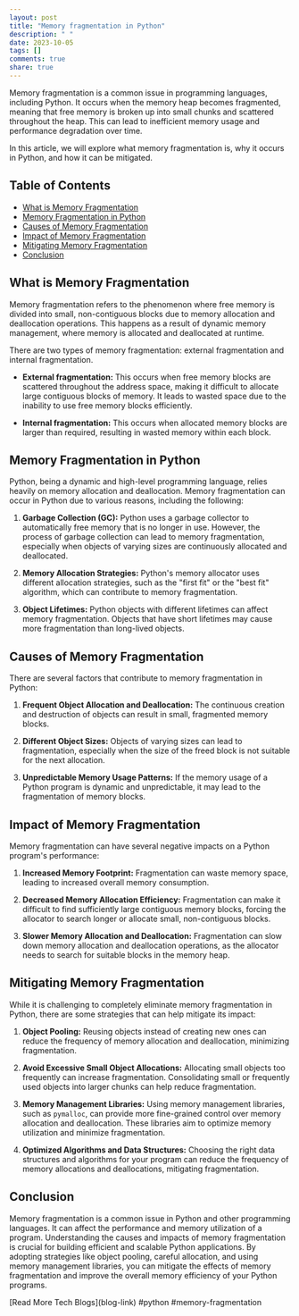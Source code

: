 ```yaml
---
layout: post
title: "Memory fragmentation in Python"
description: " "
date: 2023-10-05
tags: []
comments: true
share: true
---
```


Memory fragmentation is a common issue in programming languages, including Python. It occurs when the memory heap becomes fragmented, meaning that free memory is broken up into small chunks and scattered throughout the heap. This can lead to inefficient memory usage and performance degradation over time.

In this article, we will explore what memory fragmentation is, why it occurs in Python, and how it can be mitigated.

## Table of Contents
- [What is Memory Fragmentation](#what-is-memory-fragmentation)
- [Memory Fragmentation in Python](#memory-fragmentation-in-python)
- [Causes of Memory Fragmentation](#causes-of-memory-fragmentation)
- [Impact of Memory Fragmentation](#impact-of-memory-fragmentation)
- [Mitigating Memory Fragmentation](#mitigating-memory-fragmentation)
- [Conclusion](#conclusion)

## What is Memory Fragmentation

Memory fragmentation refers to the phenomenon where free memory is divided into small, non-contiguous blocks due to memory allocation and deallocation operations. This happens as a result of dynamic memory management, where memory is allocated and deallocated at runtime.

There are two types of memory fragmentation: external fragmentation and internal fragmentation. 

- **External fragmentation:** This occurs when free memory blocks are scattered throughout the address space, making it difficult to allocate large contiguous blocks of memory. It leads to wasted space due to the inability to use free memory blocks efficiently.

- **Internal fragmentation:** This occurs when allocated memory blocks are larger than required, resulting in wasted memory within each block.

## Memory Fragmentation in Python

Python, being a dynamic and high-level programming language, relies heavily on memory allocation and deallocation. Memory fragmentation can occur in Python due to various reasons, including the following:

1. **Garbage Collection (GC):** Python uses a garbage collector to automatically free memory that is no longer in use. However, the process of garbage collection can lead to memory fragmentation, especially when objects of varying sizes are continuously allocated and deallocated.

2. **Memory Allocation Strategies:** Python's memory allocator uses different allocation strategies, such as the "first fit" or the "best fit" algorithm, which can contribute to memory fragmentation.

3. **Object Lifetimes:** Python objects with different lifetimes can affect memory fragmentation. Objects that have short lifetimes may cause more fragmentation than long-lived objects.

## Causes of Memory Fragmentation

There are several factors that contribute to memory fragmentation in Python:

1. **Frequent Object Allocation and Deallocation:** The continuous creation and destruction of objects can result in small, fragmented memory blocks.

2. **Different Object Sizes:** Objects of varying sizes can lead to fragmentation, especially when the size of the freed block is not suitable for the next allocation.

3. **Unpredictable Memory Usage Patterns:** If the memory usage of a Python program is dynamic and unpredictable, it may lead to the fragmentation of memory blocks.

## Impact of Memory Fragmentation

Memory fragmentation can have several negative impacts on a Python program's performance:

1. **Increased Memory Footprint:** Fragmentation can waste memory space, leading to increased overall memory consumption.

2. **Decreased Memory Allocation Efficiency:** Fragmentation can make it difficult to find sufficiently large contiguous memory blocks, forcing the allocator to search longer or allocate small, non-contiguous blocks.

3. **Slower Memory Allocation and Deallocation:** Fragmentation can slow down memory allocation and deallocation operations, as the allocator needs to search for suitable blocks in the memory heap.

## Mitigating Memory Fragmentation

While it is challenging to completely eliminate memory fragmentation in Python, there are some strategies that can help mitigate its impact:

1. **Object Pooling:** Reusing objects instead of creating new ones can reduce the frequency of memory allocation and deallocation, minimizing fragmentation.

2. **Avoid Excessive Small Object Allocations:** Allocating small objects too frequently can increase fragmentation. Consolidating small or frequently used objects into larger chunks can help reduce fragmentation.

3. **Memory Management Libraries:** Using memory management libraries, such as `pymalloc`, can provide more fine-grained control over memory allocation and deallocation. These libraries aim to optimize memory utilization and minimize fragmentation.

4. **Optimized Algorithms and Data Structures:** Choosing the right data structures and algorithms for your program can reduce the frequency of memory allocations and deallocations, mitigating fragmentation.

## Conclusion

Memory fragmentation is a common issue in Python and other programming languages. It can affect the performance and memory utilization of a program. Understanding the causes and impacts of memory fragmentation is crucial for building efficient and scalable Python applications. By adopting strategies like object pooling, careful allocation, and using memory management libraries, you can mitigate the effects of memory fragmentation and improve the overall memory efficiency of your Python programs.

\[Read More Tech Blogs\](blog-link) \#python \#memory-fragmentation